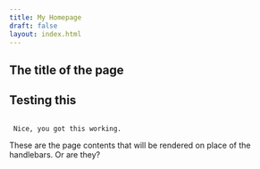 ```yaml
---
title: My Homepage
draft: false
layout: index.html
---
```



<h2 class="title">The title of the page</h2>

## Testing this

<code>
 Nice, you got this working.
</code>

These are the page contents that will be rendered on place of the handlebars. Or are they?
